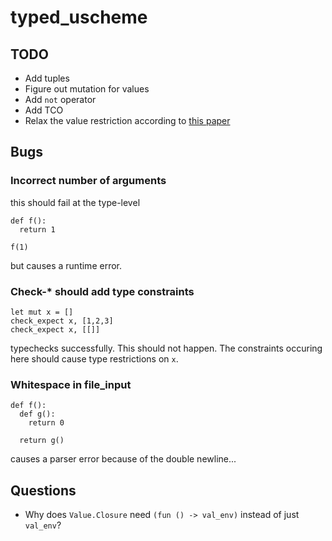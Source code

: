 # typed_uscheme

## TODO
- Add tuples
- Figure out mutation for values
- Add `not` operator
- Add TCO
- Relax the value restriction according to
  [this paper](https://caml.inria.fr/pub/papers/garrigue-value_restriction-fiwflp04.pdf)

## Bugs
### Incorrect number of arguments
this should fail at the type-level
```
def f():
  return 1

f(1)
```
but causes a runtime error.

### Check-* should add type constraints
```
let mut x = []
check_expect x, [1,2,3]
check_expect x, [[]]
```
typechecks successfully. This should not happen. The constraints occuring here
should cause type restrictions on `x`.

### Whitespace in file_input
```
def f():
  def g():
    return 0

  return g()
```
causes a parser error because of the double newline...


## Questions
- Why does `Value.Closure` need `(fun () -> val_env)`
  instead of just `val_env`?


